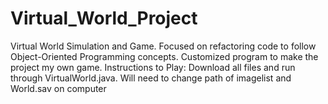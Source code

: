# Virtual_World_Project
Virtual World Simulation and Game. Focused on refactoring code to follow Object-Oriented Programming concepts.  Customized program to make the project my own game.
Instructions to Play:
Download all files and run through VirtualWorld.java.
Will need to change path of imagelist and World.sav on computer 
